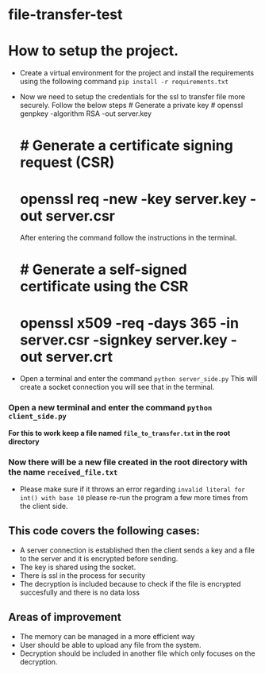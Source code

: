 # file-transfer-test

# How to setup the project.

- Create a virtual environment for the project and install the requirements using the following command
  `pip install -r requirements.txt`

- Now we need to setup the credentials for the ssl to transfer file more securely. Follow the below steps # Generate a private key # openssl genpkey -algorithm RSA -out server.key

  # # Generate a certificate signing request (CSR)

  # openssl req -new -key server.key -out server.csr

  After entering the command follow the instructions in the terminal.

  # # Generate a self-signed certificate using the CSR

  # openssl x509 -req -days 365 -in server.csr -signkey server.key -out server.crt

- Open a terminal and enter the command `python server_side.py`
  This will create a socket connection you will see that in the terminal.

### Open a new terminal and enter the command `python client_side.py`

**For this to work keep a file named `file_to_transfer.txt` in the root directory**

### Now there will be a new file created in the root directory with the name `received_file.txt`

- Please make sure if it throws an error regarding `invalid literal for int() with base 10` please re-run the program a few more times from the client side.

## This code covers the following cases:

- A server connection is established then the client sends a key and a file to the server and it is encrypted before sending.
- The key is shared using the socket.
- There is ssl in the process for security
- The decryption is included because to check if the file is encrypted succesfully and there is no data loss

## Areas of improvement

- The memory can be managed in a more efficient way
- User should be able to upload any file from the system.
- Decryption should be included in another file which only focuses on the decryption.
